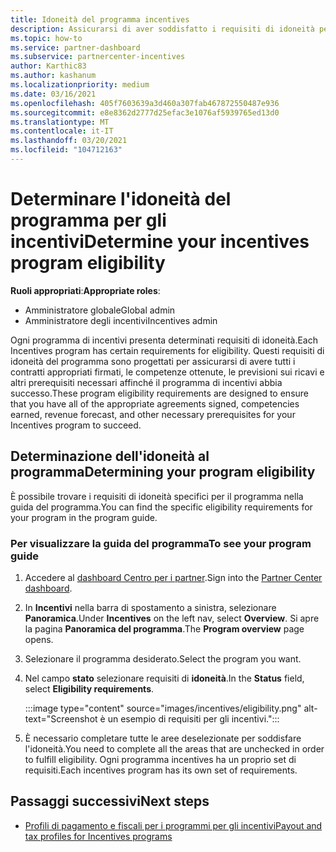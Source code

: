 ```yaml
---
title: Idoneità del programma incentives
description: Assicurarsi di aver soddisfatto i requisiti di idoneità per il programma incentives. Questo processo include la verifica dell'idoneità nella Guida al programma.
ms.topic: how-to
ms.service: partner-dashboard
ms.subservice: partnercenter-incentives
author: Karthic83
ms.author: kashanum
ms.localizationpriority: medium
ms.date: 03/16/2021
ms.openlocfilehash: 405f7603639a3d460a307fab467872550487e936
ms.sourcegitcommit: e8e8362d2777d25efac3e1076af5939765ed13d0
ms.translationtype: MT
ms.contentlocale: it-IT
ms.lasthandoff: 03/20/2021
ms.locfileid: "104712163"
---
```

# <a name="determine-your-incentives-program-eligibility"></a><span data-ttu-id="c1535-104">Determinare l'idoneità del programma per gli incentivi</span><span class="sxs-lookup"><span data-stu-id="c1535-104">Determine your incentives program eligibility</span></span>

<span data-ttu-id="c1535-105">**Ruoli appropriati**:</span><span class="sxs-lookup"><span data-stu-id="c1535-105">**Appropriate roles**:</span></span>

- <span data-ttu-id="c1535-106">Amministratore globale</span><span class="sxs-lookup"><span data-stu-id="c1535-106">Global admin</span></span>
- <span data-ttu-id="c1535-107">Amministratore degli incentivi</span><span class="sxs-lookup"><span data-stu-id="c1535-107">Incentives admin</span></span>

 <span data-ttu-id="c1535-108">Ogni programma di incentivi presenta determinati requisiti di idoneità.</span><span class="sxs-lookup"><span data-stu-id="c1535-108">Each Incentives program has certain requirements for eligibility.</span></span> <span data-ttu-id="c1535-109">Questi requisiti di idoneità del programma sono progettati per assicurarsi di avere tutti i contratti appropriati firmati, le competenze ottenute, le previsioni sui ricavi e altri prerequisiti necessari affinché il programma di incentivi abbia successo.</span><span class="sxs-lookup"><span data-stu-id="c1535-109">These program eligibility requirements are designed to ensure that you have all of the appropriate agreements signed, competencies earned, revenue forecast, and other necessary prerequisites for your Incentives program to succeed.</span></span>

## <a name="determining-your-program-eligibility"></a><span data-ttu-id="c1535-110">Determinazione dell'idoneità al programma</span><span class="sxs-lookup"><span data-stu-id="c1535-110">Determining your program eligibility</span></span>

<span data-ttu-id="c1535-111">È possibile trovare i requisiti di idoneità specifici per il programma nella guida del programma.</span><span class="sxs-lookup"><span data-stu-id="c1535-111">You can find the specific eligibility requirements for your program in the program guide.</span></span> 

### <a name="to-see-your-program-guide"></a><span data-ttu-id="c1535-112">Per visualizzare la guida del programma</span><span class="sxs-lookup"><span data-stu-id="c1535-112">To see your program guide</span></span>

1. <span data-ttu-id="c1535-113">Accedere al [dashboard Centro per i partner](https://partner.microsoft.com/dashboard/).</span><span class="sxs-lookup"><span data-stu-id="c1535-113">Sign into the [Partner Center dashboard](https://partner.microsoft.com/dashboard/).</span></span>

2. <span data-ttu-id="c1535-114">In **Incentivi** nella barra di spostamento a sinistra, selezionare **Panoramica**.</span><span class="sxs-lookup"><span data-stu-id="c1535-114">Under **Incentives** on the left nav, select **Overview**.</span></span> <span data-ttu-id="c1535-115">Si apre la pagina **Panoramica del programma**.</span><span class="sxs-lookup"><span data-stu-id="c1535-115">The **Program overview** page opens.</span></span>

3. <span data-ttu-id="c1535-116">Selezionare il programma desiderato.</span><span class="sxs-lookup"><span data-stu-id="c1535-116">Select the program you want.</span></span>

4. <span data-ttu-id="c1535-117">Nel campo **stato** selezionare requisiti di **idoneità**.</span><span class="sxs-lookup"><span data-stu-id="c1535-117">In the **Status** field, select **Eligibility requirements**.</span></span>

   :::image type="content" source="images/incentives/eligibility.png" alt-text="Screenshot è un esempio di requisiti per gli incentivi.":::

5. <span data-ttu-id="c1535-119">È necessario completare tutte le aree deselezionate per soddisfare l'idoneità.</span><span class="sxs-lookup"><span data-stu-id="c1535-119">You need to complete all the areas that are unchecked in order to fulfill eligibility.</span></span> <span data-ttu-id="c1535-120">Ogni programma incentives ha un proprio set di requisiti.</span><span class="sxs-lookup"><span data-stu-id="c1535-120">Each incentives program has its own set of requirements.</span></span>

## <a name="next-steps"></a><span data-ttu-id="c1535-121">Passaggi successivi</span><span class="sxs-lookup"><span data-stu-id="c1535-121">Next steps</span></span>

- [<span data-ttu-id="c1535-122">Profili di pagamento e fiscali per i programmi per gli incentivi</span><span class="sxs-lookup"><span data-stu-id="c1535-122">Payout and tax profiles for Incentives programs</span></span>](incentives-create-and-manage-your-payout-and-tax-profiles.md)
